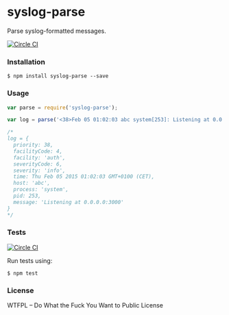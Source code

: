 # syslog-parse

Parse syslog-formatted messages.

[![Circle CI](https://circleci.com/gh/vdemedes/syslog-parse.svg?style=svg)](https://circleci.com/gh/vdemedes/syslog-parse)

### Installation

```
$ npm install syslog-parse --save
```

### Usage

```javascript
var parse = require('syslog-parse');

var log = parse('<38>Feb 05 01:02:03 abc system[253]: Listening at 0.0.0.0:3000');

/*
log = {
  priority: 38,
  facilityCode: 4,
  facility: 'auth',
  severityCode: 6,
  severity: 'info',
  time: Thu Feb 05 2015 01:02:03 GMT+0100 (CET),
  host: 'abc',
  process: 'system',
  pid: 253,
  message: 'Listening at 0.0.0.0:3000'
}
*/
```

### Tests

[![Circle CI](https://circleci.com/gh/vdemedes/syslog-parse.svg?style=svg)](https://circleci.com/gh/vdemedes/syslog-parse)

Run tests using:

```
$ npm test
```

### License

WTFPL – Do What the Fuck You Want to Public License
